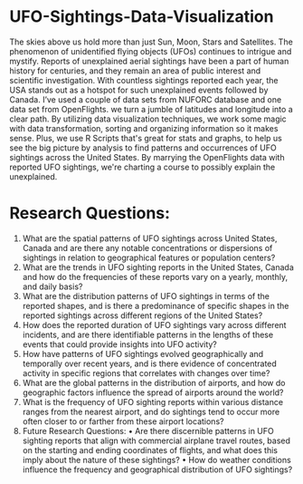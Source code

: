 # UFO-Sightings-Data-Visualization
The skies above us hold more than just Sun, Moon, Stars and Satellites. The phenomenon of unidentified flying objects (UFOs) continues to intrigue and mystify. Reports of unexplained aerial sightings have been a part of human history for centuries, and they remain an area of public interest and scientific investigation. With countless sightings reported each year, the USA stands out as a hotspot for such unexplained events followed by Canada. I’ve used a couple of data sets from NUFORC database and one data set from OpenFlights. we turn a jumble of latitudes and longitude into a clear path. By utilizing data visualization techniques, we work some magic with data transformation, sorting and organizing information so it makes sense. Plus, we use R Scripts that's great for stats and graphs, to help us see the big picture by analysis to find patterns and occurrences of UFO sightings across the United States. By marrying the OpenFlights data with reported UFO sightings, we're charting a course to possibly explain the unexplained.
# Research Questions:
1. What are the spatial patterns of UFO sightings across United States, Canada and are there any notable concentrations or dispersions of sightings in relation to geographical features or population centers?
2. What are the trends in UFO sighting reports in the United States, Canada and how do the frequencies of these reports vary on a yearly, monthly, and daily basis?
3. What are the distribution patterns of UFO sightings in terms of the reported shapes, and is there a predominance of specific shapes in the reported sightings across different regions of the United States?
4. How does the reported duration of UFO sightings vary across different incidents, and are there identifiable patterns in the lengths of these events that could provide insights into UFO activity?
5. How have patterns of UFO sightings evolved geographically and temporally over recent years, and is there evidence of concentrated activity in specific regions that correlates with changes over time?
6. What are the global patterns in the distribution of airports, and how do geographic factors influence the spread of airports around the world?
7. What is the frequency of UFO sighting reports within various distance ranges from the nearest airport, and do sightings tend to occur more often closer to or farther from these airport locations?
 8. Future Research Questions:
•	Are there discernible patterns in UFO sighting reports that align with commercial airplane travel routes, based on the starting and ending coordinates of flights, and what does this imply about the nature of these sightings?
•	How do weather conditions influence the frequency and geographical distribution of UFO sightings?
